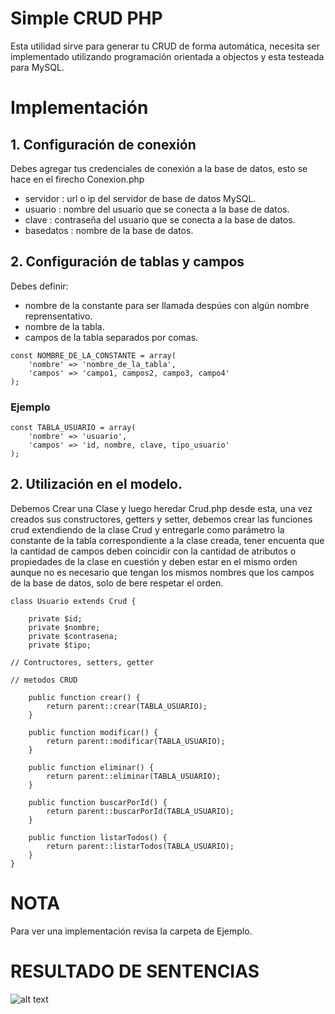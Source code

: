 # Simple CRUD PHP
Esta utilidad sirve para generar tu CRUD de forma automática, necesita ser implementado utilizando programación orientada a objectos y esta testeada para MySQL.

# Implementación

## 1. Configuración de conexión
Debes agregar tus credenciales de conexión a la base de datos, esto se hace en el firecho Conexion.php

+ servidor : url o ip del servidor de base de datos MySQL.
+ usuario : nombre del usuario que se conecta a la base de datos.
+ clave : contraseña del usuario que se conecta a la base de datos.
+ basedatos : nombre de la base de datos.

## 2. Configuración de tablas y campos

Debes definir:

+ nombre de la constante para ser llamada despúes con algún nombre reprensentativo.
+ nombre de la tabla.
+ campos de la tabla separados por comas.

```
const NOMBRE_DE_LA_CONSTANTE = array(
    'nombre' => 'nombre_de_la_tabla',
    'campos' => 'campo1, campos2, campo3, campo4'
);

```
### Ejemplo

```
const TABLA_USUARIO = array(
    'nombre' => 'usuario',
    'campos' => 'id, nombre, clave, tipo_usuario'
);

```

## 2. Utilización en el modelo.
Debemos Crear una Clase y luego heredar Crud.php desde esta, una vez creados sus constructores, getters y setter, debemos crear las funciones crud extendiendo de la clase Crud y entregarle como parámetro la constante de la tabla correspondiente a la clase creada, tener encuenta que la cantidad de campos deben coincidir con la cantidad de atributos o propiedades de la clase en cuestión y deben estar en el mismo orden aunque no es necesario que tengan los mismos nombres que los campos de la base de datos, solo de bere respetar el orden.

```
class Usuario extends Crud { 

    private $id;
    private $nombre;
    private $contrasena;
    private $tipo;

// Contructores, setters, getter

// metodos CRUD

    public function crear() {
        return parent::crear(TABLA_USUARIO); 
    }

    public function modificar() {
        return parent::modificar(TABLA_USUARIO);
    }

    public function eliminar() {
        return parent::eliminar(TABLA_USUARIO);
    }

    public function buscarPorId() {
        return parent::buscarPorId(TABLA_USUARIO);
    }

    public function listarTodos() {
        return parent::listarTodos(TABLA_USUARIO);
    }
}
```

# NOTA

Para ver una implementación revisa la carpeta de Ejemplo.


# RESULTADO DE SENTENCIAS
![alt text](https://github.com/Willywes/Simple-CRUD-PHP/images/res.png)
